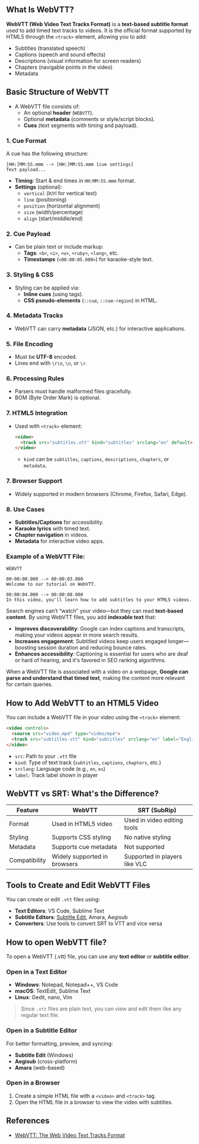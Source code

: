 ## What Is WebVTT?

**WebVTT (Web Video Text Tracks Format)** is a **text-based subtitle format** used to add timed text tracks to videos. It is the official format supported by HTML5 through the `<track>` element, allowing you to add:

* Subtitles (translated speech)
* Captions (speech and sound effects)
* Descriptions (visual information for screen readers)
* Chapters (navigable points in the video)
* Metadata

## Basic Structure of WebVTT
- A WebVTT file consists of:
  - An optional **header** (`WEBVTT`).
  - Optional **metadata** (comments or style/script blocks).
  - **Cues** (text segments with timing and payload).

### 1. Cue Format
A cue has the following structure:
```
[HH:]MM:SS.mmm --> [HH:]MM:SS.mmm [cue settings]
Text payload...
```
- **Timing**: Start & end times in `HH:MM:SS.mmm` format.
- **Settings** (optional):  
  - `vertical` (lr/rl for vertical text)  
  - `line` (positioning)  
  - `position` (horizontal alignment)  
  - `size` (width/percentage)  
  - `align` (start/middle/end)  

### 2. Cue Payload
- Can be plain text or include markup:
  - **Tags**: `<b>`, `<i>`, `<u>`, `<ruby>`, `<lang>`, etc.
  - **Timestamps** (`<00:00:05.000>`) for karaoke-style text.

### 3. Styling & CSS
- Styling can be applied via:
  - **Inline cues** (using tags).
  - **CSS pseudo-elements** (`::cue`, `::cue-region`) in HTML.

### 4. Metadata Tracks
- WebVTT can carry **metadata** (JSON, etc.) for interactive applications.

### 5. File Encoding
- Must be **UTF-8** encoded.
- Lines end with `\r\n`, `\n`, or `\r`.

### 6. Processing Rules
- Parsers must handle malformed files gracefully.
- BOM (Byte Order Mark) is optional.

### 7. HTML5 Integration
- Used with `<track>` element:
  ```html
  <video>
    <track src="subtitles.vtt" kind="subtitles" srclang="en" default>
  </video>
  ```
  - `kind` can be `subtitles`, `captions`, `descriptions`, `chapters`, or `metadata`.

### 7. Browser Support
- Widely supported in modern browsers (Chrome, Firefox, Safari, Edge).

### 8. Use Cases
- **Subtitles/Captions** for accessibility.
- **Karaoke lyrics** with timed text.
- **Chapter navigation** in videos.
- **Metadata** for interactive video apps.

### Example of a WebVTT File:

```vtt
WEBVTT

00:00:00.000 --> 00:00:03.000
Welcome to our tutorial on WebVTT.

00:00:04.000 --> 00:00:08.000
In this video, you'll learn how to add subtitles to your HTML5 videos.
```

Search engines can’t “watch” your video—but they can read **text-based content**. By using WebVTT files, you add **indexable text** that:

* **Improves discoverability**: Google can index captions and transcripts, making your videos appear in more search results.
* **Increases engagement**: Subtitled videos keep users engaged longer—boosting session duration and reducing bounce rates.
* **Enhances accessibility**: Captioning is essential for users who are deaf or hard of hearing, and it's favored in SEO ranking algorithms.

When a WebVTT file is associated with a video on a webpage, **Google can parse and understand that timed text**, making the content more relevant for certain queries.

## How to Add WebVTT to an HTML5 Video

You can include a WebVTT file in your video using the `<track>` element:

```html
<video controls>
  <source src="video.mp4" type="video/mp4">
  <track src="subtitles.vtt" kind="subtitles" srclang="en" label="English">
</video>
```

* `src`: Path to your `.vtt` file
* `kind`: Type of text track (`subtitles`, `captions`, `chapters`, etc.)
* `srclang`: Language code (e.g., `en`, `es`)
* `label`: Track label shown in player

## WebVTT vs SRT: What's the Difference?

| Feature       | WebVTT                       | SRT (SubRip)                  |
| ------------- | ---------------------------- | ----------------------------- |
| Format        | Used in HTML5 video          | Used in video editing tools   |
| Styling       | Supports CSS styling         | No native styling             |
| Metadata      | Supports cue metadata        | Not supported                 |
| Compatibility | Widely supported in browsers | Supported in players like VLC |

## Tools to Create and Edit WebVTT Files

You can create or edit `.vtt` files using:

* **Text Editors**: VS Code, Sublime Text
* **Subtitle Editors**: [Subtitle Edit](https://www.nikse.dk/subtitleedit), Amara, Aegisub
* **Converters**: Use tools to convert SRT to VTT and vice versa

## How to open WebVTT file?

To open a WebVTT (.vtt) file, you can use any **text editor** or **subtitle editor**. 

### Open in a Text Editor

* **Windows**: Notepad, Notepad++, VS Code
* **macOS**: TextEdit, Sublime Text
* **Linux**: Gedit, nano, Vim

> Since `.vtt` files are plain text, you can view and edit them like any regular text file.

### Open in a Subtitle Editor

For better formatting, preview, and syncing:

* **Subtitle Edit** (Windows)
* **Aegisub** (cross-platform)
* **Amara** (web-based)

### Open in a Browser

1. Create a simple HTML file with a `<video>` and `<track>` tag.
2. Open the HTML file in a browser to view the video with subtitles.

## References

- [WebVTT: The Web Video Text Tracks Format](https://www.w3.org/TR/webvtt1/)
